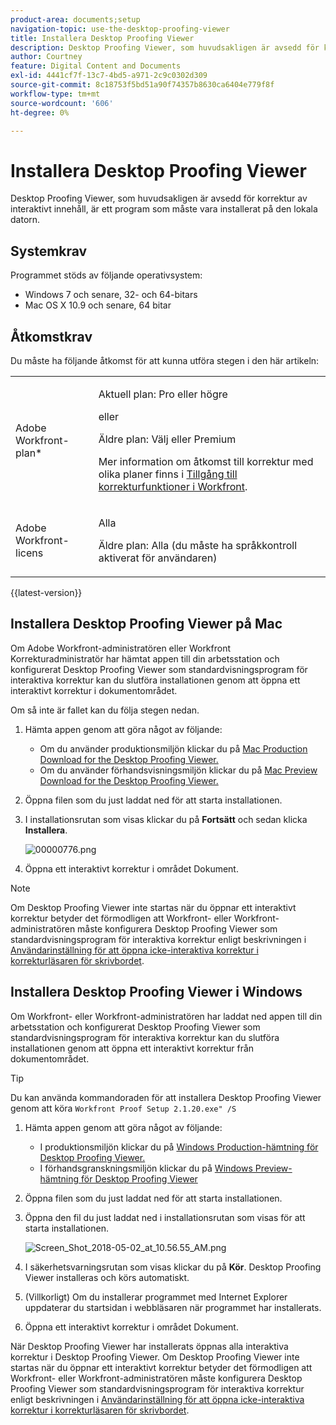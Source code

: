 ```yaml
---
product-area: documents;setup
navigation-topic: use-the-desktop-proofing-viewer
title: Installera Desktop Proofing Viewer
description: Desktop Proofing Viewer, som huvudsakligen är avsedd för korrektur av interaktivt innehåll, är ett program som måste vara installerat på den lokala datorn.
author: Courtney
feature: Digital Content and Documents
exl-id: 4441cf7f-13c7-4bd5-a971-2c9c0302d309
source-git-commit: 8c18753f5bd51a90f74357b8630ca6404e779f8f
workflow-type: tm+mt
source-wordcount: '606'
ht-degree: 0%

---
```


# Installera Desktop Proofing Viewer

Desktop Proofing Viewer, som huvudsakligen är avsedd för korrektur av interaktivt innehåll, är ett program som måste vara installerat på den lokala datorn.

## Systemkrav

Programmet stöds av följande operativsystem:

* Windows 7 och senare, 32- och 64-bitars
* Mac OS X 10.9 och senare, 64 bitar

## Åtkomstkrav

Du måste ha följande åtkomst för att kunna utföra stegen i den här artikeln:

<table style="table-layout:auto"> 
 <col> 
 <col> 
 <tbody> 
  <tr> 
   <td role="rowheader">Adobe Workfront-plan*</td> 
   <td> <p>Aktuell plan: Pro eller högre</p> <p>eller</p> <p>Äldre plan: Välj eller Premium</p> <p>Mer information om åtkomst till korrektur med olika planer finns i <a href="/help/quicksilver/administration-and-setup/manage-workfront/configure-proofing/access-to-proofing-functionality.md" class="MCXref xref">Tillgång till korrekturfunktioner i Workfront</a>.</p> </td> 
  </tr> 
  <tr> 
   <td role="rowheader">Adobe Workfront-licens</td> 
   <td> <p>Alla</p> <p>Äldre plan: Alla (du måste ha språkkontroll aktiverat för användaren)</p> </td> 
  </tr> 
 </tbody> 
</table>

{{latest-version}}

## Installera Desktop Proofing Viewer på Mac

Om Adobe Workfront-administratören eller Workfront Korrekturadministratör har hämtat appen till din arbetsstation och konfigurerat Desktop Proofing Viewer som standardvisningsprogram för interaktiva korrektur kan du slutföra installationen genom att öppna ett interaktivt korrektur i dokumentområdet.

Om så inte är fallet kan du följa stegen nedan.

1. Hämta appen genom att göra något av följande:

   * Om du använder produktionsmiljön klickar du på [Mac Production Download for the Desktop Proofing Viewer.](https://assets.proofhq.com/nativeviewer/desktop_viewer/Workfront+Proof-2.1.28.pkg)
   * Om du använder förhandsvisningsmiljön klickar du på [Mac Preview Download for the Desktop Proofing Viewer.](https://assets.preview.proofhq.com/nativeviewer/desktop_viewer/Workfront+Proof+Preview-2.1.28.pkg)

1. Öppna filen som du just laddat ned för att starta installationen.
1. I installationsrutan som visas klickar du på **Fortsätt** och sedan klicka **Installera**.

   ![00000776.png](assets/00000776-350x244.png)

1. Öppna ett interaktivt korrektur i området Dokument.

>[!NOTE]
>
>Om Desktop Proofing Viewer inte startas när du öppnar ett interaktivt korrektur betyder det förmodligen att Workfront- eller Workfront-administratören måste konfigurera Desktop Proofing Viewer som standardvisningsprogram för interaktiva korrektur enligt beskrivningen i [Användarinställning för att öppna icke-interaktiva korrektur i korrekturläsaren för skrivbordet](../../../workfront-proof/wp-work-proofsfiles/review-proofs-dpv/destop-proofing-viewer.md#user-setting-for-launching-non-interactive-proofs).

## Installera Desktop Proofing Viewer i Windows

Om Workfront- eller Workfront-administratören har laddat ned appen till din arbetsstation och konfigurerat Desktop Proofing Viewer som standardvisningsprogram för interaktiva korrektur kan du slutföra installationen genom att öppna ett interaktivt korrektur från dokumentområdet.

>[!TIP]
>
>Du kan använda kommandoraden för att installera Desktop Proofing Viewer genom att köra `Workfront Proof Setup 2.1.20.exe" /S`

1. Hämta appen genom att göra något av följande:

   * I produktionsmiljön klickar du på [Windows Production-hämtning för Desktop Proofing Viewer.](https://assets.proofhq.com/nativeviewer/desktop_viewer/Workfront+Proof+Setup+2.1.28.exe)
   * I förhandsgranskningsmiljön klickar du på [Windows Preview-hämtning för Desktop Proofing Viewer](https://assets.preview.proofhq.com/nativeviewer/desktop_viewer/Workfront+Proof+Preview+Setup+2.1.28.exe)

1. Öppna filen som du just laddat ned för att starta installationen.
1. Öppna den fil du just laddat ned i installationsrutan som visas för att starta installationen.

   ![Screen_Shot_2018-05-02_at_10.56.55_AM.png](assets/screen-shot-2018-05-02-at-10.56.55-am-350x271.png)

1. I säkerhetsvarningsrutan som visas klickar du på **Kör**. Desktop Proofing Viewer installeras och körs automatiskt.
1. (Villkorligt) Om du installerar programmet med Internet Explorer uppdaterar du startsidan i webbläsaren när programmet har installerats.
1. Öppna ett interaktivt korrektur i området Dokument.

När Desktop Proofing Viewer har installerats öppnas alla interaktiva korrektur i Desktop Proofing Viewer. Om Desktop Proofing Viewer inte startas när du öppnar ett interaktivt korrektur betyder det förmodligen att Workfront- eller Workfront-administratören måste konfigurera Desktop Proofing Viewer som standardvisningsprogram för interaktiva korrektur enligt beskrivningen i [Användarinställning för att öppna icke-interaktiva korrektur i korrekturläsaren för skrivbordet](../../../workfront-proof/wp-work-proofsfiles/review-proofs-dpv/destop-proofing-viewer.md#user-setting-for-launching-non-interactive-proofs).
